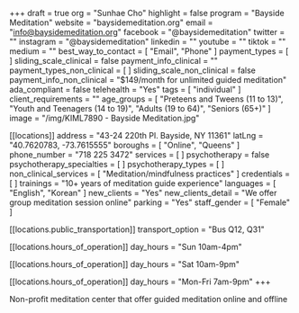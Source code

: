 +++
draft = true
org = "Sunhae Cho"
highlight = false
program = "Bayside Meditation"
website = "baysidemeditation.org"
email = "info@baysidemeditation.org"
facebook = "@baysidemeditation"
twitter = ""
instagram = "@baysidemeditation"
linkedin = ""
youtube = ""
tiktok = ""
medium = ""
best_way_to_contact = [ "Email", "Phone" ]
payment_types = [ ]
sliding_scale_clinical = false
payment_info_clinical = ""
payment_types_non_clinical = [ ]
sliding_scale_non_clinical = false
payment_info_non_clinical = "$149/month for unlimited guided meditation"
ada_compliant = false
telehealth = "Yes"
tags = [ "individual" ]
client_requirements = ""
age_groups = [
  "Preteens and Tweens (11 to 13)",
  "Youth and Teenagers (14 to 19)",
  "Adults (19 to 64)",
  "Seniors (65+)"
]
image = "/img/KIML7890 - Bayside Meditation.jpg"

[[locations]]
address = "43-24 220th Pl. Bayside, NY 11361"
latLng = "40.7620783, -73.7615555"
boroughs = [ "Online", "Queens" ]
phone_number = "718 225 3472"
services = [ ]
psychotherapy = false
psychotherapy_specialties = [ ]
psychotherapy_types = [ ]
non_clinical_services = [ "Meditation/mindfulness practices" ]
credentials = [ ]
trainings = "10+ years of meditation guide experience"
languages = [ "English", "Korean" ]
new_clients = "Yes"
new_clients_detail = "We offer group meditation session online"
parking = "Yes"
staff_gender = [ "Female" ]

  [[locations.public_transportation]]
  transport_option = "Bus Q12, Q31"

  [[locations.hours_of_operation]]
  day_hours = "Sun 10am-4pm"

  [[locations.hours_of_operation]]
  day_hours = "Sat 10am-9pm"

  [[locations.hours_of_operation]]
  day_hours = "Mon-Fri 7am-9pm"
+++

Non-profit meditation center that offer guided meditation online and offline

